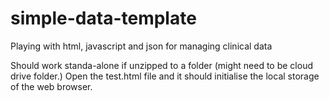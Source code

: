 # simple-data-template
 Playing with html, javascript and json for managing clinical data
 
Should work standa-alone if unzipped to a folder (might need to be cloud drive folder.)
Open the test.html file and it should initialise the local storage of the web browser.

